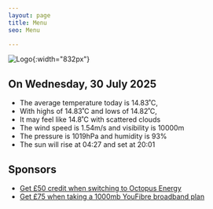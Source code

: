 ```yaml
---
layout: page
title: Menu
seo: Menu

---
```


![Logo](/images/logo.jpg){:width="832px"}

<!-- weather_marker starts -->
## On Wednesday, 30 July 2025

- The average temperature today is 14.83˚C,
- With highs of 14.83˚C and lows of 14.82˚C,
- It may feel like 14.8˚C with scattered clouds
- The wind speed is 1.54m/s and visibility is 10000m
- The pressure is 1019hPa and humidity is 93%
- The sun will rise at 04:27 and set at 20:01

<!-- weather_marker ends -->

## Sponsors

- [Get £50 credit when switching to Octopus Energy](https://bit.ly/3oD1nnS)
- [Get £75 when taking a 1000mb YouFibre broadband plan](https://aklam.io/91zWhU?)
